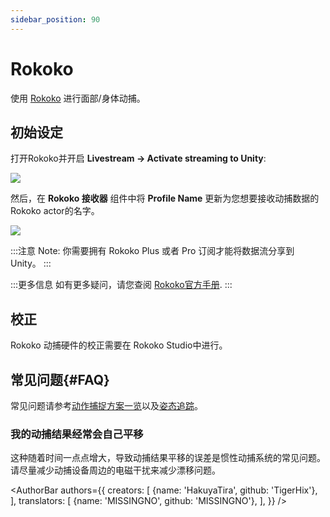 ```yaml
---
sidebar_position: 90
---
```


# Rokoko

使用 [Rokoko](https://www.rokoko.com/) 进行面部/身体动捕。

## 初始设定

打开Rokoko并开启 **Livestream → Activate streaming to Unity**:

![](/doc-img/zh-rokoko-1.webp)

然后，在 **Rokoko 接收器** 组件中将 **Profile Name** 更新为您想要接收动捕数据的Rokoko actor的名字。

![](/doc-img/zh-rokoko-2.webp)

:::注意
Note: 你需要拥有 Rokoko Plus 或者 Pro 订阅才能将数据流分享到 Unity。
:::

:::更多信息
如有更多疑问，请您查阅 [Rokoko官方手册](https://support.rokoko.com/hc/en-us/articles/4410471183633-Getting-Started-Streaming-to-Unity).
:::

## 校正

Rokoko 动捕硬件的校正需要在 Rokoko Studio中进行。

## 常见问题{#FAQ}

常见问题请参考[动作捕捉方案一览](overview#FAQ)以及[姿态追踪](body-tracking#FAQ)。

### 我的动捕结果经常会自己平移


这种随着时间一点点增大，导致动捕结果平移的误差是惯性动捕系统的常见问题。请尽量减少动捕设备周边的电磁干扰来减少漂移问题。

<AuthorBar authors={{
  creators: [
    {name: 'HakuyaTira', github: 'TigerHix'},
  ],
  translators: [
    {name: 'MISSINGNO', github: 'MISSINGNO'},
  ],
}} />